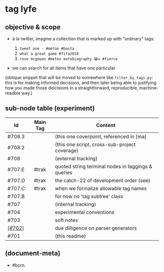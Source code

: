 # tag lyfe

## objective & scope

  - à la twitter, imagine a collection that is marked up with "ordinary" tags:

    1. `tweet one - #metoo #basta`
    1. `what a great game #fifa2018`
    1. `rose mcgowan #metoo autobiagraphy 😭✊ #fierce`

  - we can search for all items that have one particular 


(oblique snippet that will be moved to somewhere like `filter_by_tags.py`:
this is for making informed decisions, and then later being able to
justifying how you made those deicisions in a straightforward, reproducible,
machine-readble way.)




## sub-node table (experiment)

|Id                         | Main Tag | Content |
|---------------------------|:-----:|-----------------------------------------|
|                   #708.3  |       | (this one coverpoint, referenced in [ma]
|                   #708.2  |       | (this one script, cross-sub-project coverage)
|                   #708    |       | (external tracking)
|                   #707.E  | #trak | quoted string terminal nodes in taggings & queries
|                   #707.D  | #trak | the catch-22 of development order (see)
|                   #707.C  | #trak | when we formalize allowable tag names
|                   #707.B  |       | for now no 'tag subtree' class
|                   #707    |       | (internal tracking)
|                   #704    |       | experimental conventions
|                   #703    |       | soft notes
|                [\[#702\]] |       | due dilligence on parser generators
|                   #701    |       | (this readme)




[\[#702\]]: 002-parser-generators-dilligence.md




## (document-meta)

  - #born.
